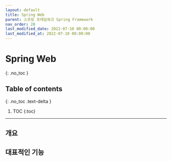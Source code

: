 ```yaml
---
layout: default
title: Spring Web
parent: 스프링 프레임워크 Spring Framework
nav_order: 20
last_modified_date: 2022-07-10 00:00:00
last_modified_at: 2022-07-10 00:00:00
---
```


# Spring Web
{: .no_toc }

## Table of contents
{: .no_toc .text-delta }

1. TOC
{:toc}

---

## 개요

## 대표적인 기능